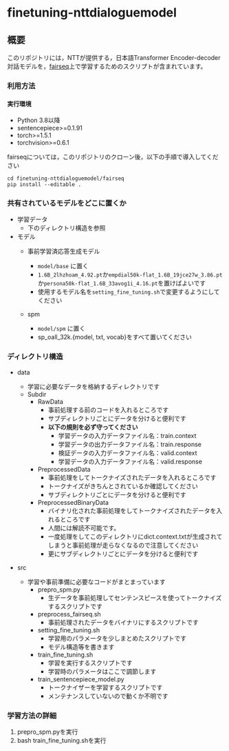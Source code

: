 # finetuning-nttdialoguemodel

## 概要

このリポジトリには，NTTが提供する，日本語Transformer Encoder-decoder対話モデルを，[fairseq](https://github.com/pytorch/fairseq)上で学習するためのスクリプトが含まれています。


### 利用方法
#### 実行環境
- Python 3.8以降
- sentencepiece>=0.1.91
- torch>=1.5.1
- torchvision>=0.6.1

fairseqについては，このリポジトリのクローン後，以下の手順で導入してください
```
cd finetuning-nttdialoguemodel/fairseq
pip install --editable .
```

### 共有されているモデルをどこに置くか
- 学習データ
    - 下のディレクトリ構造を参照
- モデル
    - 事前学習済応答生成モデル
        - `model/base` に置く
        - `1.6B_2lhzhoam_4.92.pt`か`empdial50k-flat_1.6B_19jce27w_3.86.pt`か`persona50k-flat_1.6B_33avog1i_4.16.pt`を置けばよいです
        - 使用するモデル名を`setting_fine_tuning.sh`で変更するようにしてください

    - spm
        - `model/spm` に置く
        - sp_oall_32k.{model, txt, vocab}をすべて置いてください

### ディレクトリ構造
- data
    - 学習に必要なデータを格納するディレクトリです
    - Subdir
        - RawData
            - 事前処理する前のコードを入れるところです
            - サブディレクトリごとにデータを分けると便利です
            - <b>以下の規則を必ず守ってください</b>
                - 学習データの入力データファイル名：train.context
                - 学習データの出力データファイル名：train.response
                - 検証データの入力データファイル名：valid.context
                - 学習データの入力データファイル名：valid.response
        - PreprocessedData
            - 事前処理をしてトークナイズされたデータを入れるところです
            - トークナイズがきちんとされているか確認してください
            - サブディレクトリごとにデータを分けると便利です
        - PreprocessedBinaryData
            - バイナリ化された事前処理をしてトークナイズされたデータを入れるところです
            - 人間には解読不可能です。
            - 一度処理をしてこのディレクトリにdict.context.txtが生成されてしまうと事前処理が走らなくなるので注意してください
            - 更にサブディレクトリごとにデータを分けると便利です

- src
    - 学習や事前準備に必要なコードがまとまっています
        - prepro_spm.py
            - 生データを事前処理してセンテンスピースを使ってトークナイズするスクリプトです
        - preprocess_fairseq.sh
            - 事前処理されたデータをバイナリにするスクリプトです
        - setting_fine_tuning.sh
            - 学習用のパラメータを少しまとめたスクリプトです
            - モデル構造等を書きます
        - train_fine_tuning.sh
            - 学習を実行するスクリプトです
            - 学習時のパラメータはここで調節します
        - train_sentencepiece_model.py
            - トークナイザーを学習するスクリプトです
            - メンテナンスしていないので動くか不明です

### 学習方法の詳細
1. prepro_spm.pyを実行
2. bash train_fine_tuning.shを実行